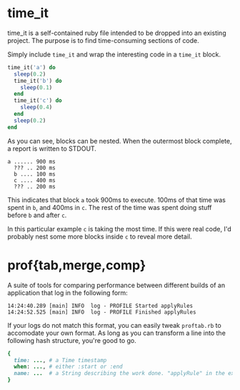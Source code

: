 # time_it
time_it is a self-contained ruby file intended to be dropped into an existing project. The purpose is to find time-consuming sections of code.

Simply include `time_it` and wrap the interesting code in a `time_it` block.

```ruby
time_it('a') do
  sleep(0.2)
  time_it('b') do
    sleep(0.1)
  end
  time_it('c') do
    sleep(0.4)
  end
  sleep(0.2)
end
```

As you can see, blocks can be nested. When the outermost block complete, a report is written to STDOUT.

```
a ...... 900 ms
  ??? .. 200 ms
  b .... 100 ms
  c .... 400 ms
  ??? .. 200 ms
```

This indicates that block `a` took 900ms to execute. 100ms of that time was spent in `b`, and 400ms in `c`.
The rest of the time was spent doing stuff before `b` and after `c`.

In this particular example `c` is taking the most time. If this were real code, I'd probably nest some more blocks
inside `c` to reveal more detail.



# prof{tab,merge,comp}

A suite of tools for comparing performance between different builds of an application that log in the following form:

```
14:24:40.289 [main] INFO  log - PROFILE Started applyRules
14:24:52.525 [main] INFO  log - PROFILE Finished applyRules
```

If your logs do not match this format, you can easily tweak `proftab.rb` to accomodate your own format. As long as you can
transform a line into the following hash structure, you're good to go.

```ruby
{
  time: ..., # a Time timestamp
  when: ..., # either :start or :end
  name: ...  # a String describing the work done. "applyRule" in the example above
}
```

